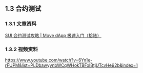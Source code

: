 ## 1.3 合约测试

### 1.3.1 文章资料

[SUI 合约测试攻略 | Move dApp 极速入门（拾陆）](https://mp.weixin.qq.com/s/IZTaj0bHUfzGxzDwdoMhOA)

### 1.3.2 视频资料

https://www.youtube.com/watch?v=6Yn1e-rFUPM&list=PLDbawyynbWCqWHokTBFxIBtjUTcvHe92b&index=1